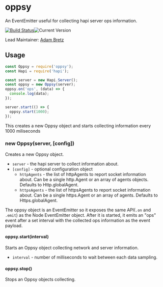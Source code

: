 # oppsy

An EventEmitter useful for collecting hapi server ops information.

[![Build Status](https://secure.travis-ci.org/hapijs/oppsy.svg)](http://travis-ci.org/hapijs/oppsy)![Current Version](https://img.shields.io/npm/v/oppsy.svg)

Lead Maintainer: [Adam Bretz](https://github.com/arb)

## Usage

```js
const Oppsy = require('oppsy');
const Hapi = require('hapi');

const server = new Hapi.Server();
const oppsy = new Oppsy(server);
oppsy.on('ops', (data) => {
  console.log(data);
});

server.start(() => {
  oppsy.start(1000);
});
```

This creates a new Oppsy object and starts collecting information every 1000 miliseconds

### new Oppsy(server, [config])

Creates a new Oppsy object.
- `server` - the hapi server to collect information about.
- `[config]` - optional configuration object
  - `httpAgents` - the list of httpAgents to report socket information about. Can be a single http.Agent or an array of agents objects. Defaults to Http.globalAgent.
  - `httpsAgents` - the list of httpsAgents to report socket information about. Can be a single https.Agent or an array of agents. Defaults to Https.globalAgent.

The oppsy object is an EventEmitter so it exposes the same API(`.on` and `.emit`) as the Node EventEmitter object. After it is started, it emits an "ops" event after a set interval with the collected ops information as the event payload.

#### oppsy.start(interval)

Starts an Oppsy object collecting network and server information.
- `interval` - number of milliseconds to wait between each data sampling.

#### oppsy.stop()

Stops an Oppsy objects collecting.
